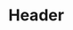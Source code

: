 <!-- TITLE: Spell: Snakebite -->
<!-- SUBTITLE: Your teeth and jaws shift temporarily, just long enough for you to bite onto your target and dig deep with your fangs, injecting venom which deals damage over time. -->

# Header